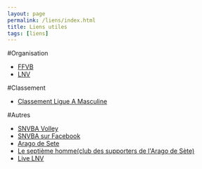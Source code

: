 ```yaml
---
layout: page
permalink: /liens/index.html
title: Liens utiles
tags: [liens]
---
```


#Organisation
* [FFVB](http://www.ffvb.org)
* [LNV](http://www.lnv.fr)

#Classement
* [Classement Ligue A Masculine](http://www.lnv.fr/9/39/lam/classement-detaille.html)

#Autres
* [SNVBA Volley](http://www.snvba.net)
* [SNVBA sur Facebook](https://www.facebook.com/pages/SNVBA-Volley-Ball/156265411117430)
* [Arago de Sete](http://www.recvolley.fr/)
* [Le septième homme(club des supporters de l'Arago de Sète)](http://www.recvolley.fr/)
* [Live LNV](http://www.lnv.fr/lives_LAM.html)
